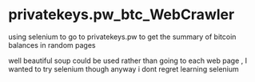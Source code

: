 # privatekeys.pw_btc_WebCrawler


using selenium to go to privatekeys.pw to get the summary of  bitcoin balances in random pages

well beautiful soup could be used rather than going to each web page , I wanted to try selenium though anyway i dont regret learning selenium




























